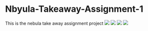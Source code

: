 # Nbyula-Takeaway-Assignment-1
This is the nebula take away assignment project 
<img src="./img/"/>
<img src="./img/"/>
<img src="./img/"/>
<img src="./img/"/>
